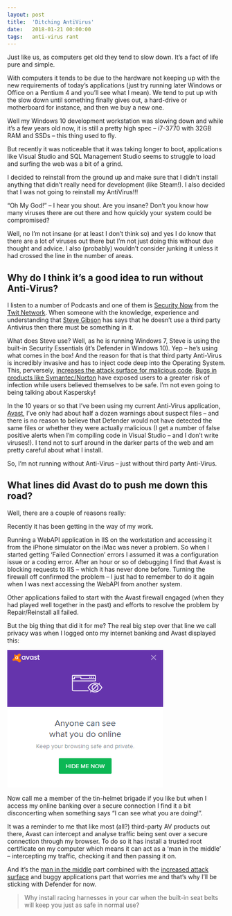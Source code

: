 ```yaml
---
layout: post
title:  'Ditching AntiVirus'
date:   2018-01-21 00:00:00
tags:   anti-virus rant
---
```

Just like us, as computers get old they tend to slow down. It’s a fact of life pure and simple.

With computers it tends to be due to the hardware not keeping up with the new requirements of today’s applications (just try running later Windows or Office on a Pentium 4 and you’ll see what I mean). We tend to put up with the slow down until something finally gives out, a hard-drive or motherboard for instance, and then we buy a new one.

Well my Windows 10 development workstation was slowing down and while it’s a few years old now, it is still a pretty high spec – i7-3770 with 32GB RAM and SSDs – this thing used to fly.

But recently it was noticeable that it was taking longer to boot, applications like Visual Studio and SQL Management Studio seems to struggle to load and surfing the web was a bit of a grind.
<!--more-->
I decided to reinstall from the ground up and make sure that I didn’t install anything that didn’t really need for development (like Steam!). I also decided that I was not going to reinstall my AntiVirus!!!

“Oh My God!” – I hear you shout. Are you insane? Don’t you know how many viruses there are out there and how quickly your system could be compromised?

Well, no I’m not insane (or at least I don’t think so) and yes I do know that there are a lot of viruses out there but I’m not just doing this without due thought and advice. I also (probably) wouldn’t consider junking it unless it had crossed the line in the number of areas.


## Why do I think it’s a good idea to run without Anti-Virus?

I listen to a number of Podcasts and one of them is <a href='https://twit.tv/shows/security-now' target='_blank'>Security Now</a> from the <a href='https://twit.tv/' target='_blank'>Twit Network</a>. When someone with the knowledge, experience and understanding that <a href='https://en.wikipedia.org/wiki/Steve_Gibson_(computer_programmer)' target='_blank'>Steve Gibson</a> has says that he doesn’t use a third party Antivirus then there must be something in it.

What does Steve use? Well, as he is running Windows 7, Steve is using the built-in Security Essentials (it’s Defender in Windows 10). Yep – he’s using what comes in the box! And the reason for that is that third party Anti-Virus is incredibly invasive and has to inject code deep into the Operating System. This, perversely, <a href='https://arstechnica.co.uk/information-technology/2017/01/antivirus-is-bad/' target='_blank'>increases the attack surface for malicious code</a>. <a href='https://arstechnica.co.uk/information-technology/2016/06/severe-bugs-25-symantec-norton-products-details/' target='_blank'>Bugs in products like Symantec/Norton</a> have exposed users to a greater risk of infection while users believed themselves to be safe. I’m not even going to being talking about Kaspersky!

In the 10 years or so that I’ve been using my current Anti-Virus application, <a href='https://www.avast.com/index' target='_blank'>Avast</a>, I’ve only had about half a dozen warnings about suspect files – and there is no reason to believe that Defender would not have detected the same files or whether they were actually malicious (I get a number of false positive alerts when I’m compiling code in Visual Studio – and I don’t write viruses!). I tend not to surf around in the darker parts of the web and am pretty careful about what I install.

So, I’m not running without Anti-Virus – just without third party Anti-Virus.

## What lines did Avast do to push me down this road?

Well, there are a couple of reasons really:

Recently it has been getting in the way of my work.

Running a WebAPI application in IIS on the workstation and accessing it from the iPhone simulator on the iMac was never a problem. So when I started getting ‘Failed Connection’ errors I assumed it was a configuration issue or a coding error. After an hour or so of debugging I find that Avast is blocking requests to IIS – which it has never done before. Turning the firewall off confirmed the problem – I just had to remember to do it again when I was next accessing the WebAPI from another system.

Other applications failed to start with the Avast firewall engaged (when they had played well together in the past) and efforts to resolve the problem by Repair/Reinstall all failed.

But the big thing that did it for me? The real big step over that line we call privacy was when I logged onto my internet banking and Avast displayed this:

![avast vpn dialog](/assets/images/avast_vpn.png)

Now call me a member of the tin-helmet brigade if you like but when I access my online banking over a secure connection I find it a bit disconcerting when something says “I can see what you are doing!”.

It was a reminder to me that like most (all?) third-party AV products out there, Avast can intercept and analyse traffic being sent over a secure connection through my browser. To do so it has install a trusted root certificate on my computer which means it can act as a ‘man in the middle’ – intercepting my traffic, checking it and then passing it on.

And it’s the <a href='https://en.wikipedia.org/wiki/Man-in-the-middle_attack' target='_blank'>man in the middle</a> part combined with the <a href='https://www.express.co.uk/life-style/science-technology/782501/anti-virus-protection-hijacked-hack-computer-malware-doubleagent' target='_blank'>increased attack surface</a> and buggy applications part that worries me and that’s why I’ll be sticking with Defender for now.

>Why install racing harnesses in your car when the built-in seat belts will keep you just as safe in normal use?